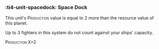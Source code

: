 ### :ti4-unit-spacedock: **Space Dock**

This unit's <span style="font-variant:small-caps;">Production</span> value is equal to 2 more than the resource value of this planet.

Up to 3 fighters in this system do not count against your ships' capacity.

<span style="font-variant:small-caps;">Production</span> X+2
